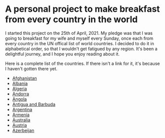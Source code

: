 # A personal project to make breakfast from every country in the world

I started this project on the 25th of April, 2021. My pledge was that
I was going to breakfast for my wife and myself every Sunday, once
each from every country in the UN offical list of world countries. I
decided to do it in alphabetical order, so that I wouldn't get
fatigued by any region. It's been a delightful journey, and I hope you
enjoy reading about it.

Here is a complete list of the countries. If there isn't a link for
it, it's because I haven't gotten there yet.

* [Afghanistan](afghanistan.md)
* [Albania](albania.md)
* [Algeria](algeria.md)
* [Andorra](andorra.md)
* [Angola](angola.md)
* [Antigua and Barbuda](antigua_and_barbuda.md)
* [Argentina](argentina.md)
* [Armenia](armenia.md)
* [Australia](australia.md)
* [Austria](austria.md)
* [Azerbeijan](azerbeizan.md)
